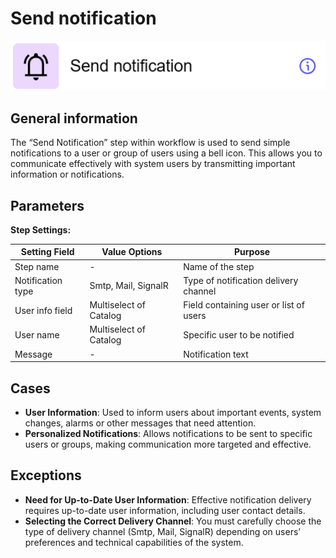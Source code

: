 # Send notification

![](../../assets/images/app-development/send-notification-workflow.png)

## General information
The “Send Notification” step within workflow is used to send simple notifications to a user or group of users using a bell icon. This allows you to communicate effectively with system users by transmitting important information or notifications.

## Parameters
**Step Settings:**

| Setting Field    | Value Options   | Purpose |
|-------------------|---------------------|------------|
| Step name         | -                   | Name of the step |
| Notification type | Smtp, Mail, SignalR | Type of notification delivery channel |
| User info field   | Multiselect of Catalog | Field containing user or list of users |
| User name         | Multiselect of Catalog | Specific user to be notified |
| Message           | -                   | Notification text |

## Cases
- **User Information**: Used to inform users about important events, system changes, alarms or other messages that need attention.
- **Personalized Notifications**: Allows notifications to be sent to specific users or groups, making communication more targeted and effective.

## Exceptions
- **Need for Up-to-Date User Information**: Effective notification delivery requires up-to-date user information, including user contact details.
- **Selecting the Correct Delivery Channel**: You must carefully choose the type of delivery channel (Smtp, Mail, SignalR) depending on users’ preferences and technical capabilities of the system.
